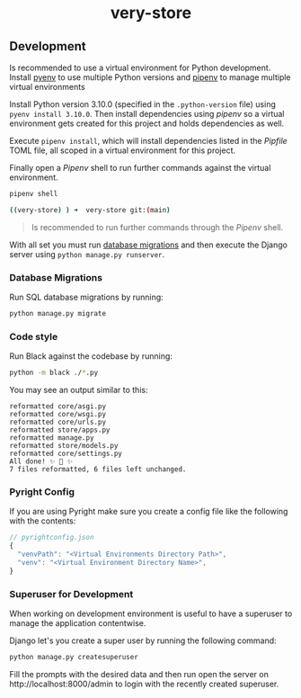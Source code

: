 <div>
  <h1 align="center">very-store</h1>
</div>

## Development

Is recommended to use a virtual environment for Python development.
Install [pyenv](https://github.com/pyenv/pyenv) to use multiple Python versions
and [pipenv](https://github.com/pypa/pipenv) to manage multiple virtual
environments

Install Python version 3.10.0 (specified in the `.python-version` file) using
`pyenv install 3.10.0`. Then install dependencies using _pipenv_ so a virtual
environment gets created for this project and holds dependencies as well.

Execute `pipenv install`, which will install dependencies listed in the _Pipfile_
TOML file, all scoped in a virtual environment for this project.

Finally open a _Pipenv_ shell to run further commands against the virtual
environment.

```bash
pipenv shell

((very-store) ) ➜  very-store git:(main)
```

> Is recommended to run further commands through the _Pipenv_ shell.

With all set you must run [database migrations](#database-migrations) and then
execute the Django server using `python manage.py runserver`.

### Database Migrations

Run SQL database migrations by running:

```bash
python manage.py migrate
```

### Code style

Run Black against the codebase by running:

```bash
python -m black ./*.py
```

You may see an output similar to this:

```
reformatted core/asgi.py
reformatted core/wsgi.py
reformatted core/urls.py
reformatted store/apps.py
reformatted manage.py
reformatted store/models.py
reformatted core/settings.py
All done! ✨ 🍰 ✨
7 files reformatted, 6 files left unchanged.
```

### Pyright Config

If you are using Pyright make sure you create a config file like the
following with the contents:

```js
// pyrightconfig.json
{
  "venvPath": "<Virtual Environments Directory Path>",
  "venv": "<Virtual Environment Directory Name>",
}
```

### Superuser for Development

When working on development environment is useful to have a superuser
to manage the application contentwise.

Django let's you create a super user by running the following command:

```bash
python manage.py createsuperuser
```

Fill the prompts with the desired data and then run open the server on
http://localhost:8000/admin to login with the recently created superuser.
